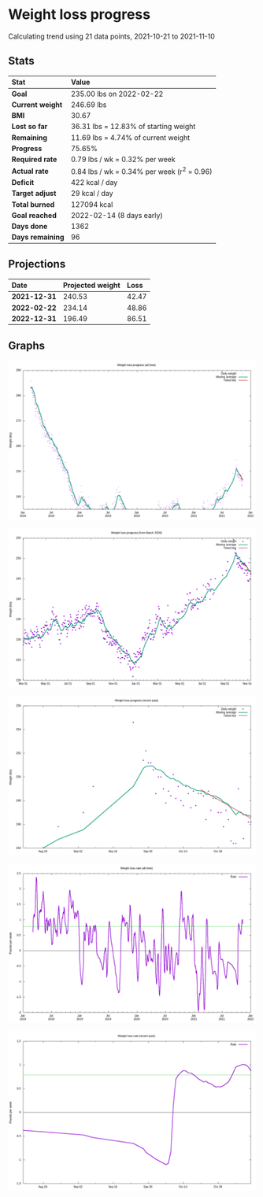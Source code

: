 # Weight loss progress

Calculating trend using 21 data points, 2021-10-21 to 2021-11-10

## Stats

Stat|Value
:-|:-
**Goal**|235.00 lbs on 2022-02-22
**Current weight**|246.69 lbs
**BMI**|30.67
**Lost so far**|36.31 lbs = 12.83% of starting weight
**Remaining**|11.69 lbs =  4.74% of current  weight
**Progress**|75.65%
**Required rate**|0.79 lbs / wk = 0.32% per week
**Actual rate**|0.84 lbs / wk = 0.34% per week  (r<sup>2</sup> = 0.96)
**Deficit**|422 kcal / day
**Target adjust**|29 kcal / day
**Total burned**|127094 kcal
**Goal reached**|2022-02-14 (8 days early)
**Days done**|1362
**Days remaining**|96

## Projections

Date|Projected weight|Loss
:-|:-|:-
**2021-12-31**|240.53|42.47
**2022-02-22**|234.14|48.86
**2022-12-31**|196.49|86.51

## Graphs

![](weight-graph-alltime.png)

![](weight-graph-covid.png)

![](weight-graph-recent.png)

![](rate-graph-alltime.png)

![](rate-graph-recent.png)
